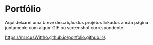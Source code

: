# Portfólio
Aqui deixarei uma breve descrição dos projetos linkados a esta página juntamente com algum GIF ou screenshot correspondente.

https://marcusWittho.github.io/portfolio.github.io/.
